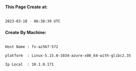 
   
#### This Page Create at:

```bash

2023-03-10 - 06:38:39 UTC

```

#### Create By Machine:

```bash

Host Name : fv-az567-572

platform  : Linux-5.15.0-1034-azure-x86_64-with-glibc2.35

Ip Local  : 10.1.0.171

```

